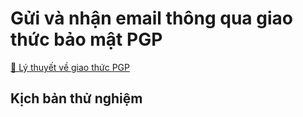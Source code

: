 # Gửi và nhận email thông qua giao thức bảo mật PGP
[📄 Lý thuyết về giao thức PGP](./PGP_Protocol.md)

## Kịch bản thử nghiệm
